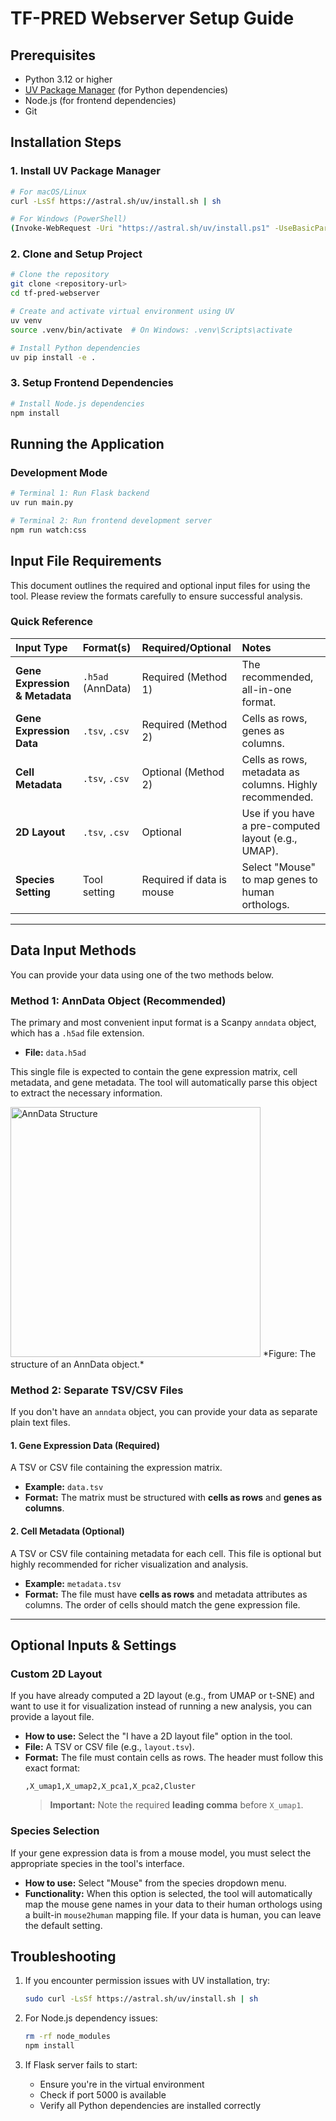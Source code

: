# TF-PRED Webserver Setup Guide

## Prerequisites

- Python 3.12 or higher
- [UV Package Manager](https://astral.sh/uv) (for Python dependencies)
- Node.js (for frontend dependencies)
- Git

## Installation Steps

### 1. Install UV Package Manager

```bash
# For macOS/Linux
curl -LsSf https://astral.sh/uv/install.sh | sh

# For Windows (PowerShell)
(Invoke-WebRequest -Uri "https://astral.sh/uv/install.ps1" -UseBasicParsing).Content | pwsh -Command -
```

### 2. Clone and Setup Project

```bash
# Clone the repository
git clone <repository-url>
cd tf-pred-webserver

# Create and activate virtual environment using UV
uv venv
source .venv/bin/activate  # On Windows: .venv\Scripts\activate

# Install Python dependencies
uv pip install -e .
```

### 3. Setup Frontend Dependencies

```bash
# Install Node.js dependencies
npm install
```

## Running the Application

### Development Mode

```bash
# Terminal 1: Run Flask backend
uv run main.py

# Terminal 2: Run frontend development server
npm run watch:css
```


## Input File Requirements

This document outlines the required and optional input files for using the tool. Please review the formats carefully to ensure successful analysis.

### Quick Reference

| Input Type                     | Format(s)         | Required/Optional         | Notes                                                   |
| :----------------------------- | :---------------- | :------------------------ | :------------------------------------------------------ |
| **Gene Expression & Metadata** | `.h5ad` (AnnData) | Required (Method 1)       | The recommended, all-in-one format.                     |
| **Gene Expression Data**       | `.tsv`, `.csv`    | Required (Method 2)       | Cells as rows, genes as columns.                        |
| **Cell Metadata**              | `.tsv`, `.csv`    | Optional (Method 2)       | Cells as rows, metadata as columns. Highly recommended. |
| **2D Layout**                  | `.tsv`, `.csv`    | Optional                  | Use if you have a pre-computed layout (e.g., UMAP).     |
| **Species Setting**            | Tool setting      | Required if data is mouse | Select "Mouse" to map genes to human orthologs.         |

---

## Data Input Methods

You can provide your data using one of the two methods below.

### Method 1: AnnData Object (Recommended)

The primary and most convenient input format is a Scanpy `anndata` object, which has a `.h5ad` file extension.

- **File:** `data.h5ad`

This single file is expected to contain the gene expression matrix, cell metadata, and gene metadata. The tool will automatically parse this object to extract the necessary information.

<img src="https://falexwolf.de/img/scanpy/anndata.svg" alt="AnnData Structure" width="400" height="400">
*Figure: The structure of an AnnData object.*

### Method 2: Separate TSV/CSV Files

If you don't have an `anndata` object, you can provide your data as separate plain text files.

#### 1. Gene Expression Data (Required)

A TSV or CSV file containing the expression matrix.

- **Example:** `data.tsv`
- **Format:** The matrix must be structured with **cells as rows** and **genes as columns**.

#### 2. Cell Metadata (Optional)

A TSV or CSV file containing metadata for each cell. This file is optional but highly recommended for richer visualization and analysis.

- **Example:** `metadata.tsv`
- **Format:** The file must have **cells as rows** and metadata attributes as columns. The order of cells should match the gene expression file.

---

## Optional Inputs & Settings

### Custom 2D Layout

If you have already computed a 2D layout (e.g., from UMAP or t-SNE) and want to use it for visualization instead of running a new analysis, you can provide a layout file.

- **How to use:** Select the "I have a 2D layout file" option in the tool.
- **File:** A TSV or CSV file (e.g., `layout.tsv`).
- **Format:** The file must contain cells as rows. The header must follow this exact format:
  ```
  ,X_umap1,X_umap2,X_pca1,X_pca2,Cluster
  ```
  > **Important:** Note the required **leading comma** before `X_umap1`.

### Species Selection

If your gene expression data is from a mouse model, you must select the appropriate species in the tool's interface.

- **How to use:** Select "Mouse" from the species dropdown menu.
- **Functionality:** When this option is selected, the tool will automatically map the mouse gene names in your data to their human orthologs using a built-in `mouse2human` mapping file. If your data is human, you can leave the default setting.

## Troubleshooting

1. If you encounter permission issues with UV installation, try:

   ```bash
   sudo curl -LsSf https://astral.sh/uv/install.sh | sh
   ```

2. For Node.js dependency issues:

   ```bash
   rm -rf node_modules
   npm install
   ```

3. If Flask server fails to start:
   - Ensure you're in the virtual environment
   - Check if port 5000 is available
   - Verify all Python dependencies are installed correctly
